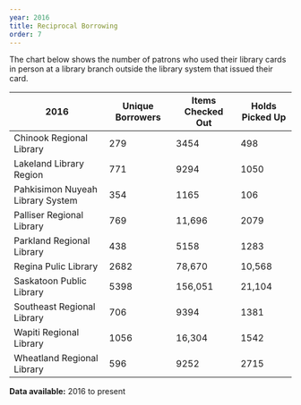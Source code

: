 ```yaml
---
year: 2016
title: Reciprocal Borrowing
order: 7
---
```


The chart below shows the number of patrons who used their library cards in person at a library branch outside the library system that issued their card.

| 2016                               | Unique Borrowers | Items Checked Out | Holds Picked Up |
| ---------------------------------- | ---------------- | ----------------- | --------------- |
| ​Chinook Regional Library | 279 | 3454 | 498 |
| Lakeland Library Region | 771 | 9294 | 1050 |
| Pahkisimon Nuyeah Library System | 354 | 1165 | 106 |
| Palliser Regional Library | 769 | 11,696 | 2079 |
| Parkland Regional Library | 438 | 5158 | 1283 |
| Regina Pulic Library | 2682 | 78,670 | 10,568 |
| Saskatoon Public Library | 5398 | 156,051 | 21,104 |
| Southeast Regional Library | 706 | 9394 | 1381 |
| Wapiti Regional Library | 1056 | 16,304 | 1542 |
| Wheatland Regional Library | 596 | 9252 | 2715 |

**Data available:** 2016 to present